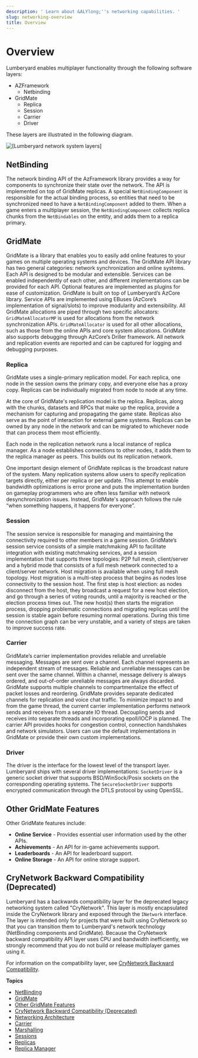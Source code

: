 ```yaml
---
description: ' Learn about &ALYlong;''s networking capabilities. '
slug: networking-overview
title: Overview
---
```

# Overview<a name="networking-overview"></a>

Lumberyard enables multiplayer functionality through the following software layers:
+ AZFramework
  + Netbinding
+ GridMate
  + Replica
  + Session
  + Carrier
  + Driver

These layers are illustrated in the following diagram\.

![\[Lumberyard network system layers\]](/images/userguide/networking/networking-overview.png)

## NetBinding<a name="networking-overview-netbinding"></a>

The network binding API of the AzFramework library provides a way for components to synchronize their state over the network\. The API is implemented on top of GridMate replicas\. A special `NetBindingComponent` is responsible for the actual binding process, so entities that need to be synchronized need to have a `NetBindingComponent` added to them\. When a game enters a multiplayer session, the `NetBindingComponent` collects replica chunks from the `NetBindables` on the entity, and adds them to a replica primary\. 

## GridMate<a name="networking-overview-gridmate"></a>

GridMate is a library that enables you to easily add online features to your games on multiple operating systems and devices\. The GridMate API library has two general categories: network synchronization and online systems\. Each API is designed to be modular and extensible\. Services can be enabled independently of each other, and different implementations can be provided for each API\. Optional features are implemented as plugins for ease of customization\. GridMate is built on top of Lumberyard’s AzCore library\. Service APIs are implemented using EBuses \(AzCore’s implementation of signal/slots\) to improve modularity and extensibility\. All GridMate allocations are piped through two specific allocators: `GridMateAllocatorMP` is used for allocations from the network synchronization APIs\. `GridMateAllocator` is used for all other allocations, such as those from the online APIs and core system allocations\. GridMate also supports debugging through AzCore’s Driller framework\. All network and replication events are reported and can be captured for logging and debugging purposes\.

### Replica<a name="networking-overview-replica"></a>

GridMate uses a single\-primary replication model\. For each replica, one node in the session owns the primary copy, and everyone else has a proxy copy\. Replicas can be individually migrated from node to node at any time\.

At the core of GridMate's replication model is the replica\. Replicas, along with the chunks, datasets and RPCs that make up the replica, provide a mechanism for capturing and propagating the game state\. Replicas also serve as the point of interaction for external game systems\. Replicas can be owned by any node in the network and can be migrated to whichever node that can process them most efficiently\.

Each node in the replication network runs a local instance of replica manager\. As a node establishes connections to other nodes, it adds them to the replica manager as peers\. This builds out its replication network\.

One important design element of GridMate replicas is the broadcast nature of the system\. Many replication systems allow users to specify replication targets directly, either per replica or per update\. This attempt to enable bandwidth optimizations is error prone and puts the implementation burden on gameplay programmers who are often less familiar with network desynchronization issues\. Instead, GridMate's approach follows the rule “when something happens, it happens for everyone”\. 

### Session<a name="networking-overview-session"></a>

The session service is responsible for managing and maintaining the connectivity required to other members in a game session\. GridMate’s session service consists of a simple matchmaking API to facilitate integration with existing matchmaking services, and a session implementation that supports three topologies: P2P full mesh, client/server and a hybrid mode that consists of a full mesh network connected to a client/server network\. Host migration is available when using full mesh topology\. Host migration is a multi\-step process that begins as nodes lose connectivity to the session host\. The first step is host election: as nodes disconnect from the host, they broadcast a request for a new host election, and go through a series of voting rounds, until a majority is reached or the election process times out\. The new host\(s\) then starts the migration process, dropping problematic connections and migrating replicas until the session is stable again before resuming normal operations\. During this time the connection graph can be very unstable, and a variety of steps are taken to improve success rate\.

### Carrier<a name="networking-overview-carrier"></a>

GridMate’s carrier implementation provides reliable and unreliable messaging\. Messages are sent over a channel\. Each channel represents an independent stream of messages\. Reliable and unreliable messages can be sent over the same channel\. Within a channel, message delivery is always ordered, and out\-of\-order unreliable messages are always discarded\. GridMate supports multiple channels to compartmentalize the effect of packet losses and reordering\. GridMate provides separate dedicated channels for replication and voice chat traffic\. To minimize impact to and from the game thread, the current carrier implementation performs network sends and receives from a separate IO thread\. Decoupling sends and receives into separate threads and incorporating epoll/IOCP is planned\. The carrier API provides hooks for congestion control, connection handshakes and network simulators\. Users can use the default implementations in GridMate or provide their own custom implementations\. 

### Driver<a name="networking-overview-driver"></a>

The driver is the interface for the lowest level of the transport layer\. Lumberyard ships with several driver implementations: `SocketDriver` is a generic socket driver that supports BSD/WinSock/Posix sockets on the corresponding operating systems\. The `SecureSocketDriver` supports encrypted communication through the DTLS protocol by using OpenSSL\.

## Other GridMate Features<a name="networking-overview-other-features"></a>

Other GridMate features include:
+ **Online Service** \- Provides essential user information used by the other APIs\.
+ **Achievements** \- An API for in\-game achievements support\.
+ **Leaderboards** \- An API for leaderboard support\.
+ **Online Storage** \- An API for online storage support\.

## CryNetwork Backward Compatibility \(Deprecated\)<a name="networking-overview-crynetwork-shim"></a>

Lumberyard has a backwards compatibility layer for the deprecated legacy networking system called "CryNetwork"\. This layer is mostly encapsulated inside the CryNetwork library and exposed through the `INetwork` interface\. The layer is intended only for projects that were built using CryNetwork so that you can transition them to Lumberyard's network technology \(NetBinding components and GridMate\)\. Because the CryNetwork backward compatibility API layer uses CPU and bandwidth inefficiently, we strongly recommend that you do not build or release multiplayer games using it\.

For information on the compatibility layer, see [CryNetwork Backward Compatibility](https://docs.aws.amazon.com/lumberyard/latest/legacyreference/network-crynetwork-backward-compatibility.html)\.

**Topics**
+ [NetBinding](#networking-overview-netbinding)
+ [GridMate](#networking-overview-gridmate)
+ [Other GridMate Features](#networking-overview-other-features)
+ [CryNetwork Backward Compatibility \(Deprecated\)](#networking-overview-crynetwork-shim)
+ [Networking Architecture](networking-architecture.md)
+ [Carrier](network-carrier.md)
+ [Marshalling](network-marshalling.md)
+ [Sessions](network-session-service.md)
+ [Replicas](network-replicas.md)
+ [Replica Manager](network-replicas-replica-manager.md)